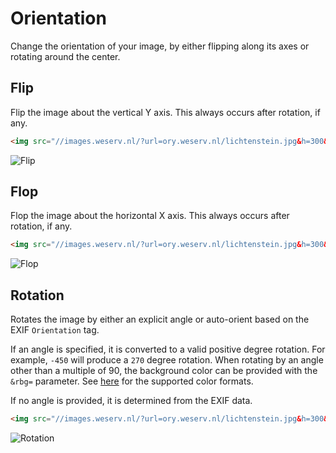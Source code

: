 # Orientation

Change the orientation of your image, by either flipping along its axes or rotating around the center.

## Flip <Parameter text="&flip"/><Badge text="New!" type="warn" vertical="middle"/>

Flip the image about the vertical Y axis. This always occurs after rotation, if any.

```html
<img src="//images.weserv.nl/?url=ory.weserv.nl/lichtenstein.jpg&h=300&flip">
```
![Flip](/?url=ory.weserv.nl/lichtenstein.jpg&h=300&flip)

## Flop <Parameter text="&flop"/><Badge text="New!" type="warn" vertical="middle"/>

Flop the image about the horizontal X axis. This always occurs after rotation, if any.

```html
<img src="//images.weserv.nl/?url=ory.weserv.nl/lichtenstein.jpg&h=300&flop">
```
![Flop](/?url=ory.weserv.nl/lichtenstein.jpg&h=300&flop)

## Rotation <Parameter text="&ro="/>

Rotates the image by either an explicit angle or auto-orient based on the EXIF `Orientation` tag.

If an angle is specified, it is converted to a valid positive degree rotation. For example, `-450` will
produce a `270` degree rotation. When rotating by an angle other than a multiple of 90, the background
color can be provided with the `&rbg=` parameter. See [here](adjustment.md#background) for the supported color formats.

If no angle is provided, it is determined from the EXIF data.

```html
<img src="//images.weserv.nl/?url=ory.weserv.nl/lichtenstein.jpg&h=300&ro=45&rbg=red">
```
![Rotation](/?url=ory.weserv.nl/lichtenstein.jpg&h=300&ro=45&rbg=red)
